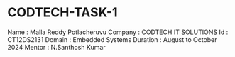# CODTECH-TASK-1

Name : Malla Reddy Potlacheruvu
Company : CODTECH IT SOLUTIONS
Id : CT12DS2131
Domain : Embedded Systems
Duration : August to October 2024
Mentor : N.Santhosh Kumar


